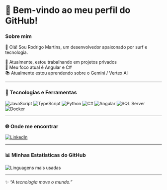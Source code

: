 # 👋 Bem-vindo ao meu perfil do GitHub!

### Sobre mim
🌟 Olá! Sou Rodrigo Martins, um desenvolvedor apaixonado por surf e tecnologia.

💼 Atualmente, estou trabalhando em projetos privados  
🎯 Meu foco atual é Angular e C#  
📚 Atualmente estou aprendendo sobre o Gemini / Vertex AI  

---

### 🚀 Tecnologias e Ferramentas
![JavaScript](https://img.shields.io/badge/-JavaScript-F7DF1E?style=flat-square&logo=javascript&logoColor=black)
![TypeScript](https://img.shields.io/badge/-TypeScript-007ACC?style=flat-square&logo=typescript&logoColor=white)
![Python](https://img.shields.io/badge/-Python-3776AB?style=flat-square&logo=python&logoColor=white)
![C#](https://img.shields.io/badge/-C%23-239120?style=flat-square&logo=c-sharp&logoColor=white)
![Angular](https://img.shields.io/badge/-Angular-DD0031?style=flat-square&logo=angular&logoColor=white)
![SQL Server](https://img.shields.io/badge/-SQL%20Server-CC2927?style=flat-square&logo=microsoft-sql-server&logoColor=white)
![Docker](https://img.shields.io/badge/-Docker-2496ED?style=flat-square&logo=docker&logoColor=white)

---

### 🌐 Onde me encontrar

[![LinkedIn](https://img.shields.io/badge/LinkedIn-0077B5?style=for-the-badge&logo=linkedin&logoColor=white)](https://www.linkedin.com/in/rodrigomj87/)

---

### 📊 Minhas Estatísticas do GitHub

![Linguagens mais usadas](https://github-readme-stats.vercel.app/api/top-langs/?username=rodrigomj87&layout=compact&theme=radical)

---

✨ _“A tecnologia move o mundo.”_ 

<!--
**rodrigomj87/rodrigomj87** is a ✨ _special_ ✨ repository because its `README.md` (this file) appears on your GitHub profile.

Here are some ideas to get you started:

- 🔭 I’m currently working on ...
- 🌱 I’m currently learning ...
- 👯 I’m looking to collaborate on ...
- 🤔 I’m looking for help with ...
- 💬 Ask me about ...
- 📫 How to reach me: ...
- 😄 Pronouns: ...
- ⚡ Fun fact: ...
-->
